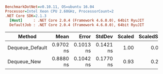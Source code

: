 ``` ini

BenchmarkDotNet=v0.10.11, OS=ubuntu 16.04
Processor=Intel Xeon CPU 2.60GHz, ProcessorCount=2
.NET Core SDK=2.1.3
  [Host]     : .NET Core 2.0.4 (Framework 4.6.0.0), 64bit RyuJIT
  DefaultJob : .NET Core 2.0.4 (Framework 4.6.0.0), 64bit RyuJIT


```
|          Method |      Mean |     Error |    StdDev | Scaled | ScaledSD |
|---------------- |----------:|----------:|----------:|-------:|---------:|
| Dequeue_Default | 0.9702 ns | 0.1013 ns | 0.1421 ns |   1.00 |     0.00 |
|     Dequeue_New | 0.8880 ns | 0.1042 ns | 0.1770 ns |   0.93 |     0.22 |

